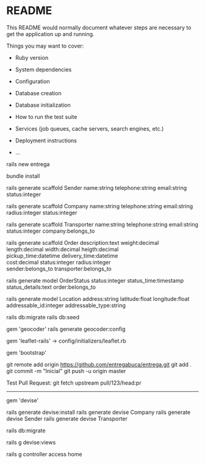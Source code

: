 # README

This README would normally document whatever steps are necessary to get the
application up and running.

Things you may want to cover:

* Ruby version

* System dependencies

* Configuration

* Database creation

* Database initialization

* How to run the test suite

* Services (job queues, cache servers, search engines, etc.)

* Deployment instructions

* ...

rails new entrega

bundle install

rails generate scaffold Sender name:string telephone:string email:string \
    status:integer

rails generate scaffold Company name:string telephone:string email:string \
    radius:integer status:integer

rails generate scaffold Transporter name:string telephone:string email:string \
    status:integer company:belongs_to

rails generate scaffold Order description:text weight:decimal \
    length:decimal width:decimal heigth:decimal \
    pickup_time:datetime delivery_time:datetime \
    cost:decimal status:integer radius:integer \
    sender:belongs_to transporter:belongs_to

rails generate model OrderStatus status:integer status_time:timestamp \
    status_details:text order:belongs_to

rails generate model Location address:string latitude:float longitude:float \
 addressable_id:integer addressable_type:string

rails db:migrate
rails db:seed

gem 'geocoder'
rails generate geocoder:config

gem 'leaflet-rails'
-> config/initializers/leaflet.rb

gem 'bootstrap'


git remote add origin https://github.com/entregabuca/entrega.git
git add .
git commit -m "Inicial"
git push -u origin master

Test Pull Request:
git fetch upstream pull/123/head:pr

---

gem 'devise'

rails generate devise:install
rails generate devise Company
rails generate devise Sender
rails generate devise Transporter

rails db:migrate

rails g devise:views

rails g controller access home